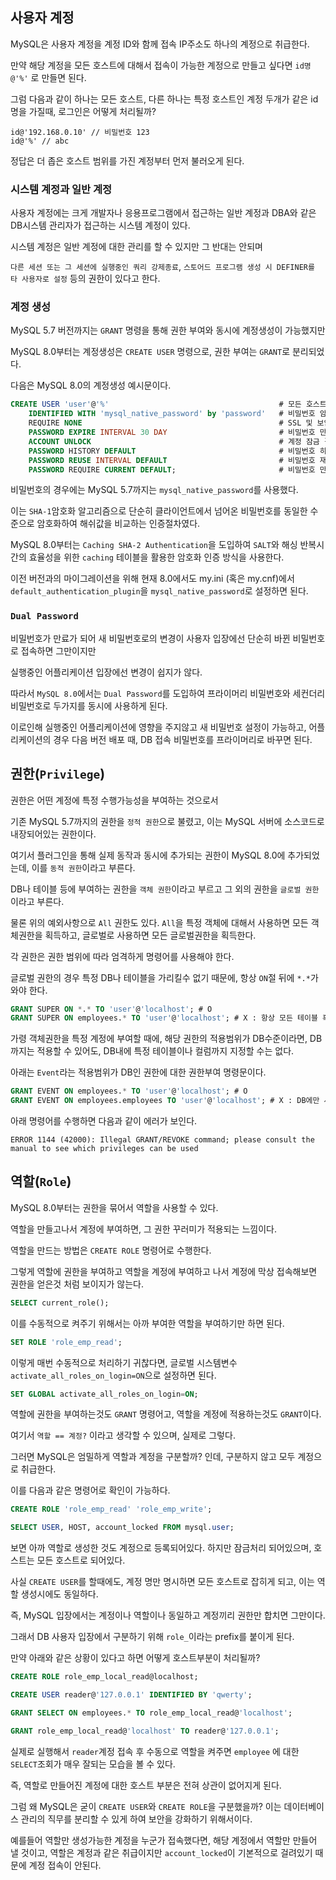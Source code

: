 ## 사용자 계정

MySQL은 사용자 계정을 계정 ID와 함께 접속 IP주소도 하나의 계정으로 취급한다.

만약 해당 계정을 모든 호스트에 대해서 접속이 가능한 계정으로 만들고 싶다면 `id명@'%'` 로 만들면 된다.

그럼 다음과 같이 하나는 모든 호스트, 다른 하나는 특정 호스트인 계정 두개가 같은 id명을 가질때, 로그인은 어떻게 처리될까?

```
id@'192.168.0.10' // 비밀번호 123
id@'%' // abc
```

정답은 더 좁은 호스트 범위를 가진 계정부터 먼저 불러오게 된다.

### 시스템 계정과 일반 계정

사용자 계정에는 크게 개발자나 응용프로그램에서 접근하는 일반 계정과 DBA와 같은 DB시스템 관리자가 접근하는 시스템 계정이 있다.

시스템 계정은 일반 계정에 대한 관리를 할 수 있지만 그 반대는 안되며

`다른 세션 또는 그 세션에 실행중인 쿼리 강제종료`, `스토어드 프로그램 생성 시 DEFINER를 타 사용자로 설정` 등의 권한이 있다고 한다.

### 계정 생성

MySQL 5.7 버전까지는 `GRANT` 명령을 통해 권한 부여와 동시에 계정생성이 가능했지만

MySQL 8.0부터는 계정생성은 `CREATE USER` 명령으로, 권한 부여는 `GRANT`로 분리되었다.

다음은 MySQL 8.0의 계정생성 예시문이다.

```sql
CREATE USER 'user'@'%'                                      # 모든 호스트에 대해서 접근가능한 계정
    IDENTIFIED WITH 'mysql_native_password' by 'password'   # 비밀번호 암호화 수준 결정 by절 뒤에 비밀번호 (mysql_native_password: SHA-1)
    REQUIRE NONE                                            # SSL 및 보안접속 여부 결정 (Caching SHA-2 Authentication 사용시 자동으로 켜짐)
    PASSWORD EXPIRE INTERVAL 30 DAY                         # 비밀번호 만료 기한 (30일)
    ACCOUNT UNLOCK                                          # 계정 잠금 결정 (비 잠금)
    PASSWORD HISTORY DEFAULT                                # 비밀번호 히스토리 설정 (이전 비밀번호를 얼마나 저장할 것인지)
    PASSWORD REUSE INTERVAL DEFAULT                         # 비밀번호 재사용에 대한 설정 (이전 비밀번호를 어떤기간후에 재사용 가능한지)
    PASSWORD REQUIRE CURRENT DEFAULT;                       # 비밀번호 만료로 인한 새 설정시 기존 비밀번호 입력과 관련한 설정
```

비밀번호의 경우에는 MySQL 5.7까지는 `mysql_native_password`를 사용했다.

이는 `SHA-1`암호화 알고리즘으로 단순히 클라이언트에서 넘어온 비밀번호를 동일한 수준으로 암호화하여 해쉬값을 비교하는 인증절차였다.

MySQL 8.0부터는 `Caching SHA-2 Authentication`을 도입하여 `SALT`와 해싱 반복시간의 효율성을 위한 `caching` 테이블을 활용한 암호화 인증 방식을 사용한다.

이전 버전과의 마이그레이션을 위해 현재 8.0에서도 my.ini (혹은 my.cnf)에서 `default_authentication_plugin`을 `mysql_native_password`로 설정하면 된다.

### `Dual Password`

비밀번호가 만료가 되어 새 비밀번호로의 변경이 사용자 입장에선 단순히 바뀐 비밀번호로 접속하면 그만이지만

실행중인 어플리케이션 입장에선 변경이 쉽지가 않다.

따라서 `MySQL 8.0`에서는 `Dual Password`를 도입하여 프라이머리 비밀번호와 세컨더리 비밀번호로 두가지를 동시에 사용하게 된다.

이로인해 실행중인 어플리케이션에 영향을 주지않고 새 비밀번호 설정이 가능하고, 어플리케이션의 경우 다음 버전 배포 때, DB 접속 비밀번호를 프라이머리로 바꾸면 된다.

## 권한(`Privilege`)

권한은 어떤 계정에 특정 수행가능성을 부여하는 것으로서

기존 MySQL 5.7까지의 권한을 `정적 권한`으로 불렸고, 이는 MySQL 서버에 소스코드로 내장되어있는 권한이다. 

여기서 플러그인을 통해 실제 동작과 동시에 추가되는 권한이 MySQL 8.0에 추가되었는데, 이를 `동적 권한`이라고 부른다.

DB나 테이블 등에 부여하는 권한을 `객체 권한`이라고 부르고 그 외의 권한을 `글로벌 권한`이라고 부른다.

물론 위의 예외사항으로 `All` 권한도 있다. `All`을 특정 객체에 대해서 사용하면 모든 객체권한을 획득하고, 글로벌로 사용하면 모든 글로벌권한을 획득한다.

각 권한은 권한 범위에 따라 엄격하게 명령어를 사용해야 한다.

글로벌 권한의 경우 특정 DB나 테이블을 가리킬수 없기 때문에, 항상 `ON`절 뒤에 `*.*`가 와야 한다.

```SQL
GRANT SUPER ON *.* TO 'user'@'localhost'; # O
GRANT SUPER ON employees.* TO 'user'@'localhost'; # X : 항상 모든 테이블 혹은 DB여야 한다.
```

가령 객체권한을 특정 계정에 부여할 때에, 해당 권한의 적용범위가 DB수준이라면, DB까지는 적용할 수 있어도, DB내에 특정 테이블이나 컬럼까지 지정할 수는 없다.

아래는 `Event`라는 적용범위가 DB인 권한에 대한 권한부여 명령문이다.
```sql
GRANT EVENT ON employees.* TO 'user'@'localhost'; # O
GRANT EVENT ON employees.employees TO 'user'@'localhost'; # X : DB에만 사용가능하다.
```
아래 명령어를 수행하면 다음과 같이 에러가 보인다.
```
ERROR 1144 (42000): Illegal GRANT/REVOKE command; please consult the manual to see which privileges can be used
```

## 역할(`Role`)

MySQL 8.0부터는 권한을 묶어서 역할을 사용할 수 있다.

역할을 만들고나서 계정에 부여하면, 그 권한 꾸러미가 적용되는 느낌이다.

역할을 만드는 방법은 `CREATE ROLE` 명령어로 수행한다.

그렇게 역할에 권한을 부여하고 역할을 계정에 부여하고 나서 계정에 막상 접속해보면 권한을 얻은것 처럼 보이지가 않는다.

```sql
SELECT current_role();
```
이를 수동적으로 켜주기 위해서는 아까 부여한 역할을 부여하기만 하면 된다.

```sql
SET ROLE 'role_emp_read';
```
이렇게 매번 수동적으로 처리하기 귀찮다면, 글로벌 시스템변수 `activate_all_roles_on_login=ON`으로 설정하면 된다.

```sql
SET GLOBAL activate_all_roles_on_login=ON;
```

역할에 권한을 부여하는것도 `GRANT` 명령어고, 역할을 계정에 적용하는것도 `GRANT`이다.

여기서 `역할 == 계정?` 이라고 생각할 수 있으며, 실제로 그렇다.

그러면 MySQL은 엄밀하게 역할과 계정을 구분할까? 인데, 구분하지 않고 모두 계정으로 취급한다.

이를 다음과 같은 명령어로 확인이 가능하다.

```SQL
CREATE ROLE 'role_emp_read' 'role_emp_write';

SELECT USER, HOST, account_locked FROM mysql.user;
```
보면 아까 역할로 생성한 것도 계정으로 등록되어있다. 하지만 잠금처리 되어있으며, 호스트는 모든 호스트로 되어있다.

사실 `CREATE USER`를 할때에도, 계정 명만 명시하면 모든 호스트로 잡히게 되고, 이는 역할 생성시에도 동일하다.

즉, MySQL 입장에서는 계정이나 역할이나 동일하고 계정끼리 권한만 합치면 그만이다.

그래서 DB 사용자 입장에서 구분하기 위해 `role_`이라는 prefix를 붙이게 된다.

만약 아래와 같은 상황이 있다고 하면 어떻게 호스트부분이 처리될까?

```SQL
CREATE ROLE role_emp_local_read@localhost;

CREATE USER reader@'127.0.0.1' IDENTIFIED BY 'qwerty';

GRANT SELECT ON employees.* TO role_emp_local_read@'localhost';

GRANT role_emp_local_read@'localhost' TO reader@'127.0.0.1';
```

실제로 실행해서 `reader`계정 접속 후 수동으로 역할을 켜주면 `employee` 에 대한 `SELECT`조회가 매우 잘되는 모습을 볼 수 있다.

즉, 역할로 만들어진 계정에 대한 호스트 부분은 전혀 상관이 없어지게 된다.

그럼 왜 MySQL은 굳이 `CREATE USER`와 `CREATE ROLE`을 구분했을까? 이는 데이터베이스 관리의 직무를 분리할 수 있게 하여 보안을 강화하기 위해서이다.

예를들어 역할만 생성가능한 계정을 누군가 접속했다면, 해당 계정에서 역할만 만들어 낼 것이고, 역할은 계정과 같은 취급이지만 `account_locked`이 기본적으로 걸려있기 때문에 계정 접속이 안된다.

